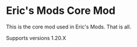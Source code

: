 # Eric's Mods Core Mod
This is the core mod used in Eric's Mods. That is all.

Supports versions 1.20.X
 
